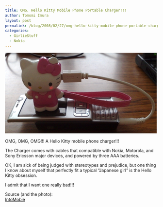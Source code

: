 ```yaml
---
title: OMG, Hello Kitty Mobile Phone Portable Charger!!!
author: Tomomi Imura
layout: post
permalink: /blog/2008/02/27/omg-hello-kitty-mobile-phone-portable-charger/
categories:
  - GirlieStuff
  - Nokia
---
```

![kitty_on_top.jpg][1]  


OMG, OMG, OMG!!! A Hello Kitty mobile phone charger!!! 

The Charger comes with cables that compatible with Nokia, Motorola, and Sony Ericsson major devices, and powered by three AAA batteries. 

OK, I am sick of being judged with stereotypes and prejudice, but one thing I know about myself that perfectly fit a typical “Japanese girl” is the Hello Kitty obsession. 

I admit that I want one really bad!!! 

Source (and the photo):  
<a target="_blank" title="IntoMobie" href="http://www.intomobile.com/2008/02/27/review-hello-kitty-mobile-phone-emergency-charger.html">IntoMobie</a>

 [1]: /assets/images/wp-content/misc/kitty_on_top.jpg